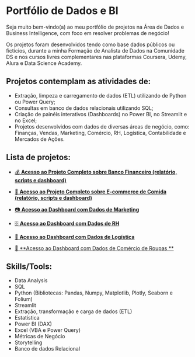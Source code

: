 # **Portfólio de Dados e BI**

Seja muito bem-vindo(a) ao meu portfólio de projetos na Área de Dados e Business Intelligence, com foco em resolver problemas de negócio!

Os projetos foram desenvolvidos tendo como base dados públicos ou fictícios, durante a minha Formação de Analista de Dados na Comunidade DS e nos cursos livres complementares nas plataformas Coursera, Udemy, Alura e Data Science Academy.

## **Projetos contemplam as atividades de:** ##
- Extração, limpeza e carregamento de dados (ETL) utilizando de Python ou Power Query;
- Consultas em banco de dados relacionais utilizando SQL;
- Criação de painéis interativos (Dashboards) no Power BI, no Streamlit e no Excel;
- Projetos desenvolvidos com dados de diversas áreas de negócio, como: Finanças, Vendas, Marketing, Comércio, RH, Logística, Contabilidade e Mercados de Ações. 

## **Lista de projetos:** ##
- <a href="https://github.com/maiulyvg/Portfolio-Dados-BI/blob/main/Dados_Financeiros/README.md">💰 **Acesso ao Projeto Completo sobre **Banco Financeiro** (relatório, scripts e dashboard)**</a>

- <a href="https://github.com/maiulyvg/curry_company"> 🥣 **Acesso ao Projeto Completo sobre **E-commerce de Comida** (relatório, scripts e dashboard)**</a>

- <a href="https://app.powerbi.com/view?r=eyJrIjoiZGE5ZDA0M2YtYjE2YS00NDZlLTk1MGUtNGI4ZDZlNTMzZWY2IiwidCI6IjdiMjlkMzdmLTA2NTQtNDE5OC05ODljLTVkMzYyN2RkZDQ3NCJ9"> 📷 **Acesso ao Dashboard com Dados de Marketing** </a>

- <a href="https://app.powerbi.com/view?r=eyJrIjoiMjA3NzQzZmEtNzEzNi00NjQwLTlhYjItMmI4ZTEzYjFhYTYzIiwidCI6IjdiMjlkMzdmLTA2NTQtNDE5OC05ODljLTVkMzYyN2RkZDQ3NCJ9"> 🗄️ **Acesso ao Dashboard com Dados de RH**</a>

- <a href="https://app.powerbi.com/view?r=eyJrIjoiZjI3MTczOWItMjRmYi00NmVlLWFjMDEtM2MxZjU3ZDIwNDU3IiwidCI6IjdiMjlkMzdmLTA2NTQtNDE5OC05ODljLTVkMzYyN2RkZDQ3NCJ9">🚚 **Acesso ao Dashboard com Dados de Logística**</a>

- <a href="https://app.powerbi.com/view?r=eyJrIjoiZWE1ZTJkNzktZmE2ZC00MzlkLWE3ZjktMThmZmYyNjVmMzEzIiwidCI6IjdiMjlkMzdmLTA2NTQtNDE5OC05ODljLTVkMzYyN2RkZDQ3NCJ9">👕 **Acesso ao Dashboard com Dados de Comércio de Roupas **</a>

## **Skills/Tools**: 
- Data Analysis
- SQL
- Python (Bibliotecas: Pandas, Numpy, Matplotlib, Plotly, Seaborn e Folium)
- Streamlit
- Extração, transformação e carga de dados (ETL)
- Estatística
- Power BI (DAX)
- Excel (VBA e Power Query)
- Métricas de Negócio
- Storytelling 
- Banco de dados Relacional
